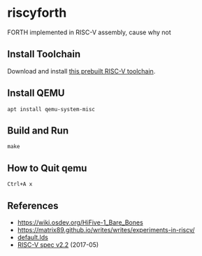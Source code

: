 # riscyforth

FORTH implemented in RISC-V assembly, cause why not

## Install Toolchain

Download and install [this prebuilt RISC-V toolchain](https://github.com/stnolting/riscv-gcc-prebuilt/releases/tag/rv32i-2.0.0).

## Install QEMU

    apt install qemu-system-misc

## Build and Run

    make

## How to Quit qemu

`Ctrl+A x`

## References

- https://wiki.osdev.org/HiFive-1_Bare_Bones
- https://matrix89.github.io/writes/writes/experiments-in-riscv/
- [default.lds](https://github.com/michaeljclark/riscv-probe/blob/master/env/qemu-sifive_u/default.lds)
- [RISC-V spec v2.2](https://riscv.org/wp-content/uploads/2017/05/riscv-spec-v2.2.pdf) (2017-05)
